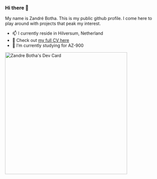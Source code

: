 ### Hi there 👋
My name is Zandré Botha. This is my public github profile. I come here to play around with projects that peak my interest.
- 📫 I currently reside in Hilversum, Netherland
- 💬 Check out [my full CV here](https://cvzandrebotha.azurewebsites.net/)
- 🌱 I’m currently studying for AZ-900

<a href="https://app.daily.dev/Zandre_B"><img src="https://api.daily.dev/devcards/489bdbb0e5e846f288401772d2e5ea89.png?r=req" width="400" alt="Zandre Botha's Dev Card"/></a>

<!--
**Zandre/Zandre** is a ✨ _special_ ✨ repository because its `README.md` (this file) appears on your GitHub profile.

Here are some ideas to get you started:

- 🔭 I’m currently working on ...
- 🌱 I’m currently learning ...
- 👯 I’m looking to collaborate on ...
- 🤔 I’m looking for help with ...
- 💬 Ask me about ...
- 📫 How to reach me: ...
- 😄 Pronouns: ...
- ⚡ Fun fact: ...
-->
